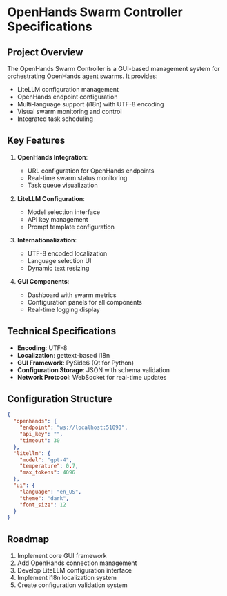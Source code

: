 # OpenHands Swarm Controller Specifications

## Project Overview
The OpenHands Swarm Controller is a GUI-based management system for orchestrating OpenHands agent swarms. It provides:

- LiteLLM configuration management
- OpenHands endpoint configuration
- Multi-language support (i18n) with UTF-8 encoding
- Visual swarm monitoring and control
- Integrated task scheduling

## Key Features
1. **OpenHands Integration**:
   - URL configuration for OpenHands endpoints
   - Real-time swarm status monitoring
   - Task queue visualization

2. **LiteLLM Configuration**:
   - Model selection interface
   - API key management
   - Prompt template configuration

3. **Internationalization**:
   - UTF-8 encoded localization
   - Language selection UI
   - Dynamic text resizing

4. **GUI Components**:
   - Dashboard with swarm metrics
   - Configuration panels for all components
   - Real-time logging display

## Technical Specifications
- **Encoding**: UTF-8
- **Localization**: gettext-based i18n
- **GUI Framework**: PySide6 (Qt for Python)
- **Configuration Storage**: JSON with schema validation
- **Network Protocol**: WebSocket for real-time updates

## Configuration Structure
```json
{
  "openhands": {
    "endpoint": "ws://localhost:51090",
    "api_key": "",
    "timeout": 30
  },
  "litellm": {
    "model": "gpt-4",
    "temperature": 0.7,
    "max_tokens": 4096
  },
  "ui": {
    "language": "en_US",
    "theme": "dark",
    "font_size": 12
  }
}
```

## Roadmap
1. Implement core GUI framework
2. Add OpenHands connection management
3. Develop LiteLLM configuration interface
4. Implement i18n localization system
5. Create configuration validation system